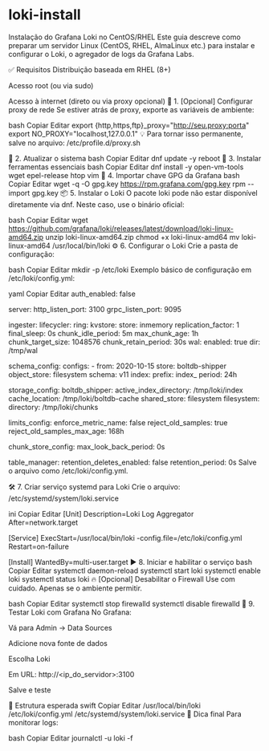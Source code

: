 # loki-install
Instalação do Grafana Loki no CentOS/RHEL
Este guia descreve como preparar um servidor Linux (CentOS, RHEL, AlmaLinux etc.) para instalar e configurar o Loki, o agregador de logs da Grafana Labs.

✅ Requisitos
Distribuição baseada em RHEL (8+)

Acesso root (ou via sudo)

Acesso à internet (direto ou via proxy opcional)
🔧 1. [Opcional] Configurar proxy de rede
Se estiver atrás de proxy, exporte as variáveis de ambiente:

bash
Copiar
Editar
export {http,https,ftp}_proxy="http://seu.proxy:porta"
export NO_PROXY="localhost,127.0.0.1"
💡 Para tornar isso permanente, salve no arquivo:
/etc/profile.d/proxy.sh

🔄 2. Atualizar o sistema
bash
Copiar
Editar
dnf update -y
reboot
🧰 3. Instalar ferramentas essenciais
bash
Copiar
Editar
dnf install -y open-vm-tools wget epel-release htop vim
🔐 4. Importar chave GPG da Grafana
bash
Copiar
Editar
wget -q -O gpg.key https://rpm.grafana.com/gpg.key
rpm --import gpg.key
📦 5. Instalar o Loki
O pacote loki pode não estar disponível diretamente via dnf. Neste caso, use o binário oficial:

bash
Copiar
Editar
wget https://github.com/grafana/loki/releases/latest/download/loki-linux-amd64.zip
unzip loki-linux-amd64.zip
chmod +x loki-linux-amd64
mv loki-linux-amd64 /usr/local/bin/loki
⚙️ 6. Configurar o Loki
Crie a pasta de configuração:

bash
Copiar
Editar
mkdir -p /etc/loki
Exemplo básico de configuração em /etc/loki/config.yml:

yaml
Copiar
Editar
auth_enabled: false

server:
  http_listen_port: 3100
  grpc_listen_port: 9095

ingester:
  lifecycler:
    ring:
      kvstore:
        store: inmemory
      replication_factor: 1
    final_sleep: 0s
  chunk_idle_period: 5m
  max_chunk_age: 1h
  chunk_target_size: 1048576
  chunk_retain_period: 30s
  wal:
    enabled: true
    dir: /tmp/wal

schema_config:
  configs:
    - from: 2020-10-15
      store: boltdb-shipper
      object_store: filesystem
      schema: v11
      index:
        prefix: index_
        period: 24h

storage_config:
  boltdb_shipper:
    active_index_directory: /tmp/loki/index
    cache_location: /tmp/loki/boltdb-cache
    shared_store: filesystem
  filesystem:
    directory: /tmp/loki/chunks

limits_config:
  enforce_metric_name: false
  reject_old_samples: true
  reject_old_samples_max_age: 168h

chunk_store_config:
  max_look_back_period: 0s

table_manager:
  retention_deletes_enabled: false
  retention_period: 0s
Salve o arquivo como /etc/loki/config.yml.

🛠️ 7. Criar serviço systemd para Loki
Crie o arquivo: /etc/systemd/system/loki.service

ini
Copiar
Editar
[Unit]
Description=Loki Log Aggregator
After=network.target

[Service]
ExecStart=/usr/local/bin/loki -config.file=/etc/loki/config.yml
Restart=on-failure

[Install]
WantedBy=multi-user.target
▶️ 8. Iniciar e habilitar o serviço
bash
Copiar
Editar
systemctl daemon-reload
systemctl start loki
systemctl enable loki
systemctl status loki
🔥 [Opcional] Desabilitar o Firewall
Use com cuidado. Apenas se o ambiente permitir.

bash
Copiar
Editar
systemctl stop firewalld
systemctl disable firewalld
📎 9. Testar Loki com Grafana
No Grafana:

Vá para Admin → Data Sources

Adicione nova fonte de dados

Escolha Loki

Em URL: http://<ip_do_servidor>:3100

Salve e teste

📁 Estrutura esperada
swift
Copiar
Editar
/usr/local/bin/loki
/etc/loki/config.yml
/etc/systemd/system/loki.service
📌 Dica final
Para monitorar logs:

bash
Copiar
Editar
journalctl -u loki -f
